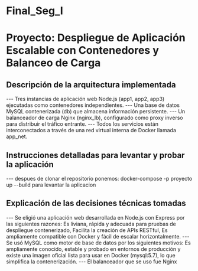 # Final_Seg_I
# Proyecto: Despliegue de Aplicación Escalable con Contenedores y Balanceo de Carga

## Descripción de la arquitectura implementada
--- Tres instancias de aplicación web Node.js (app1, app2, app3) ejecutadas como contenedores independientes.
--- Una base de datos MySQL contenerizada (db) que almacena información persistente.
--- Un balanceador de carga Nginx (nginx_lb), configurado como proxy inverso para distribuir el tráfico entrante.
--- Todos los servicios están interconectados a través de una red virtual interna de Docker llamada app_net.

## Instrucciones detalladas para levantar y probar la aplicación

--- despues de clonar el repositorio ponemos: docker-compose -p proyecto up --build para levantar la aplicacion

##  Explicación de las decisiones técnicas tomadas
--- Se eligió una aplicación web desarrollada en Node.js con Express por las siguientes razones: Es liviana, rápida y adecuada para pruebas de despliegue contenerizado, Facilita la creación de APIs RESTful, Es ampliamente compatible con Docker y fácil de escalar horizontalmente.
--- Se usó MySQL como motor de base de datos por los siguientes motivos: Es ampliamente conocido, estable y probado en entornos de producción y existe una imagen oficial lista para usar en Docker (mysql:5.7), lo que simplifica la contenerización.
--- El balanceador que se uso fue Nginx


